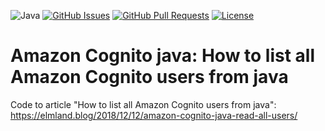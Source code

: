 ![Java](https://img.shields.io/badge/java-orange.svg)
[![GitHub Issues](https://img.shields.io/github/issues/elmolm/amazon-cognito-java.svg)](https://github.com/elmolm/amazon-cognito-java/issues)
[![GitHub Pull Requests](https://img.shields.io/github/issues-pr/elmolm/amazon-cognito-java.svg)](elmolm/amazon-cognito-java/pulls)
[![License](https://img.shields.io/badge/license-Apache_2.0-blue.svg)](/LICENSE)


# Amazon Cognito java: How to list all Amazon Cognito users from java


Code to article "How to list all Amazon Cognito users from java": <https://elmland.blog/2018/12/12/amazon-cognito-java-read-all-users/>
